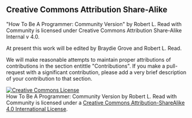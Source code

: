 
## Creative Commons Attribution Share-Alike

"How To Be A Programmer: Community Version" by Robert L. Read with Community is licensed under Creative Commons Attribution Share-Alike Internal v 4.0.

At present this work will be edited by Braydie Grove and Robert L. Read.

We will make reasonable attempts to maintain proper attributions of contributions in the section entittle "Contributions". If you make a pull-request with a significant contribution, please add a very brief description of your contribution to that section.



<a rel="license" href="http://creativecommons.org/licenses/by-sa/4.0/"><img alt="Creative Commons License" style="border-width:0" src="https://i.creativecommons.org/l/by-sa/4.0/88x31.png" /></a><br /><span xmlns:dct="http://purl.org/dc/terms/" href="http://purl.org/dc/dcmitype/Text" property="dct:title" rel="dct:type">How To Be A Programmer: Community Version</span> by <span xmlns:cc="http://creativecommons.org/ns#" property="cc:attributionName">Robert L. Read with Community</span> is licensed under a <a rel="license" href="http://creativecommons.org/licenses/by-sa/4.0/">Creative Commons Attribution-ShareAlike 4.0 International License</a>.
